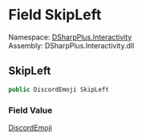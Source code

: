# Field SkipLeft

Namespace: [DSharpPlus.Interactivity](DSharpPlus.Interactivity.md)  
Assembly: DSharpPlus.Interactivity.dll

## <a id="DSharpPlus_Interactivity_PaginationEmojis_SkipLeft"></a>SkipLeft

```csharp
public DiscordEmoji SkipLeft
```

### Field Value

[DiscordEmoji](DSharpPlus.Entities.DiscordEmoji.md)

